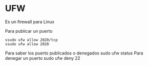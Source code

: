# UFW

Es un firewall para Linux

Para publicar un puerto 

    ssudo ufw allow 2020/tcp
    ssudo ufw allow 2020
Para saber los puerto publicados o denegados
    sudo ufw status
Para denegar un puerto
    sudo ufw deny 22